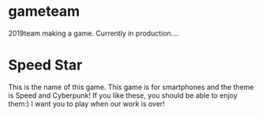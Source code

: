 # gameteam
2019team making a game.
Currently in production....

# Speed Star
This is the name of this game.
This game is for smartphones and the theme is Speed and Cyberpunk!
If you like these, you should be able to enjoy them:)
I want you to play when our work is over!
